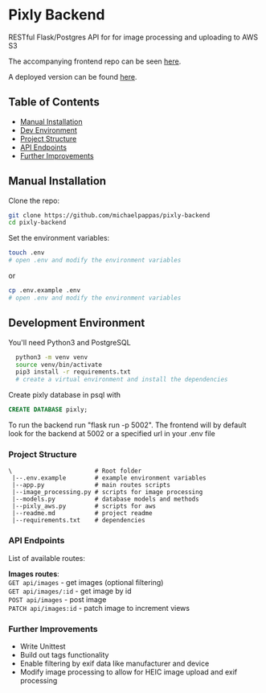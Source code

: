 # Pixly Backend
RESTful Flask/Postgres API for for image processing and uploading to AWS S3

The accompanying frontend repo can be seen [here](https://github.com/michaelpappas/pixly-frontend).

A deployed version can be found [here](https://pappas-pixly.surge.sh).

## Table of Contents
- [Manual Installation](#manual-installation)
- [Dev Environment](#development-environment)
- [Project Structure](#project-structure)
- [API Endpoints](#api-endpoints)
- [Further Improvements](#further-improvements)

## Manual Installation

Clone the repo:

```bash
git clone https://github.com/michaelpappas/pixly-backend
cd pixly-backend
```

Set the environment variables:
```bash
touch .env
# open .env and modify the environment variables
```
or
```bash
cp .env.example .env
# open .env and modify the environment variables
```




## Development Environment

You'll need Python3 and PostgreSQL

```bash
  python3 -m venv venv
  source venv/bin/activate
  pip3 install -r requirements.txt
  # create a virtual environment and install the dependencies
  ```

Create pixly database in psql with
```sql
CREATE DATABASE pixly;
```

To run the backend run "flask run -p 5002".
The frontend will by default look for the backend at 5002 or a specified url in your .env file

### Project Structure

```
\                       # Root folder
 |--.env.example        # example environment variables
 |--app.py              # main routes scripts
 |--image_processing.py # scripts for image processing
 |--models.py           # database models and methods
 |--pixly_aws.py        # scripts for aws
 |--readme.md           # project readme
 |--requirements.txt    # dependencies
```

### API Endpoints

List of available routes:

**Images routes**:\
`GET api/images` - get images (optional filtering)\
`GET api/images/:id` - get image by id\
`POST api/images` - post image\
`PATCH api/images:id` - patch image to increment views

### Further Improvements

- Write Unittest
- Build out tags functionality
- Enable filtering by exif data like manufacturer and device
- Modify image processing to allow for HEIC image upload and exif processing









